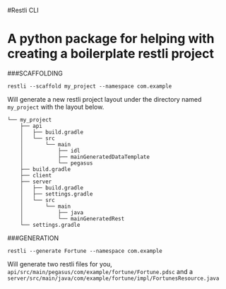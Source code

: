 #Restli CLI

A python package for helping with creating a boilerplate restli project
===

###SCAFFOLDING

```
restli --scaffold my_project --namespace com.example
```

Will generate a new restli project layout under the directory named `my_project` with the layout below.

```
└── my_project
    ├── api
    │   ├── build.gradle
    │   └── src
    │       └── main
    │           ├── idl
    │           ├── mainGeneratedDataTemplate
    │           └── pegasus
    ├── build.gradle
    ├── client
    ├── server
    │   ├── build.gradle
    │   ├── settings.gradle
    │   └── src
    │       └── main
    │           ├── java
    │           └── mainGeneratedRest
    └── settings.gradle
```


###GENERATION

```
restli --generate Fortune --namespace com.example
```

Will generate two restli files for you, `api/src/main/pegasus/com/example/fortune/Fortune.pdsc` and a `server/src/main/java/com/example/fortune/impl/FortunesResource.java`
